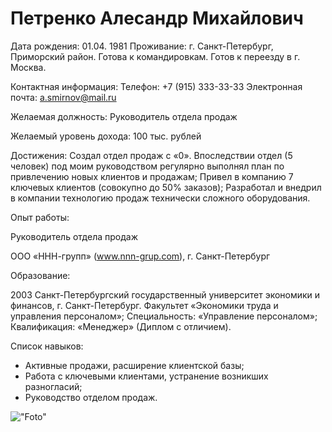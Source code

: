 # Петренко Алесандр Михайлович

Дата рождения: 01.04. 1981
Проживание: г. Санкт-Петербург, Приморский район.  Готова к командировкам.
Готов к переезду в г. Москва.

Контактная информация:
Телефон: +7 (915) 333-33-33
Электронная почта: a.smirnov@mail.ru

Желаемая должность: Руководитель отдела продаж

Желаемый уровень дохода: 100 тыс. рублей

Достижения:
    Создал отдел продаж с «0». Впоследствии отдел (5 человек) под моим руководством регулярно выполнял план по привлечению новых клиентов и продажам;
    Привел в компанию 7 ключевых клиентов (совокупно до 50% заказов);
    Разработал и внедрил в компании технологию продаж технически сложного оборудования.

Опыт работы:

 Руководитель отдела продаж

ООО «ННН-групп» (www.nnn-grup.com), г. Санкт-Петербург

Образование:

2003  Санкт-Петербургский государственный университет экономики и финансов, г. Санкт-Петербург. Факультет «Экономики труда и управления персоналом»; Специальность: «Управление персоналом»; Квалификация: «Менеджер» (Диплом с отличием).


Список навыков:
* Активные продажи, расширение клиентской базы;
* Работа с ключевыми клиентами, устранение возникших разногласий;
* Руководство отделом продаж.



!["Foto"](img/foto.jpeg "Foto")